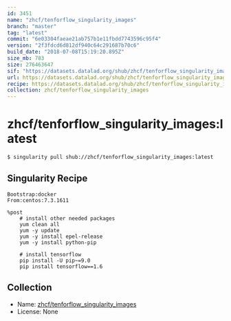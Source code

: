 ```yaml
---
id: 3451
name: "zhcf/tenforflow_singularity_images"
branch: "master"
tag: "latest"
commit: "6e03304faeae21ab757b1e11fbdd7743596c95f4"
version: "2f3fdcd6d812df940c64c291687b70c6"
build_date: "2018-07-08T15:19:20.895Z"
size_mb: 783
size: 276463647
sif: "https://datasets.datalad.org/shub/zhcf/tenforflow_singularity_images/latest/2018-07-08-6e03304f-2f3fdcd6/2f3fdcd6d812df940c64c291687b70c6.simg"
url: https://datasets.datalad.org/shub/zhcf/tenforflow_singularity_images/latest/2018-07-08-6e03304f-2f3fdcd6/
recipe: https://datasets.datalad.org/shub/zhcf/tenforflow_singularity_images/latest/2018-07-08-6e03304f-2f3fdcd6/Singularity
collection: zhcf/tenforflow_singularity_images
---
```


# zhcf/tenforflow_singularity_images:latest

```bash
$ singularity pull shub://zhcf/tenforflow_singularity_images:latest
```

## Singularity Recipe

```singularity
Bootstrap:docker
From:centos:7.3.1611

%post
    # install other needed packages
    yum clean all
    yum -y update
    yum -y install epel-release
    yum -y install python-pip

    # install tensorflow
    pip install -U pip~=9.0
    pip install tensorflow==1.6
```

## Collection

 - Name: [zhcf/tenforflow_singularity_images](https://github.com/zhcf/tenforflow_singularity_images)
 - License: None

